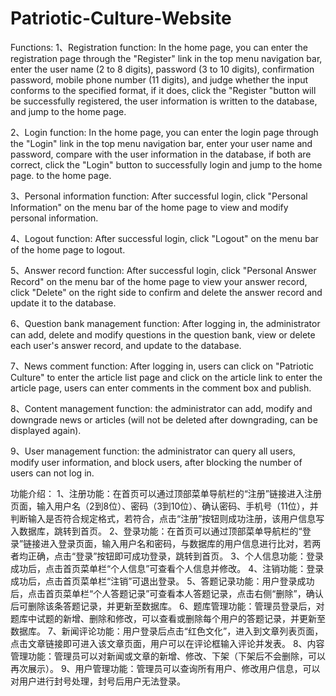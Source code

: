 # Patriotic-Culture-Website

Functions:
1、Registration function: In the home page, you can enter the registration page through the "Register" link in the top menu navigation bar, enter the user name (2 to 8 digits), password (3 to 10 digits), confirmation password, mobile phone number (11 digits), and judge whether the input conforms to the specified format, if it does, click the "Register "button will be successfully registered, the user information is written to the database, and jump to the home page.

2、Login function: In the home page, you can enter the login page through the "Login" link in the top menu navigation bar, enter your user name and password, compare with the user information in the database, if both are correct, click the "Login" button to successfully login and jump to the home page. to the home page.

3、Personal information function: After successful login, click "Personal Information" on the menu bar of the home page to view and modify personal information.

4、Logout function: After successful login, click "Logout" on the menu bar of the home page to logout.

5、Answer record function: After successful login, click "Personal Answer Record" on the menu bar of the home page to view your answer record, click "Delete" on the right side to confirm and delete the answer record and update it to the database.

6、Question bank management function: After logging in, the administrator can add, delete and modify questions in the question bank, view or delete each user's answer record, and update to the database.

7、News comment function: After logging in, users can click on "Patriotic Culture" to enter the article list page and click on the article link to enter the article page, users can enter comments in the comment box and publish.

8、Content management function: the administrator can add, modify and downgrade news or articles (will not be deleted after downgrading, can be displayed again).

9、User management function: the administrator can query all users, modify user information, and block users, after blocking the number of users can not log in.

功能介绍：
1、注册功能：在首页可以通过顶部菜单导航栏的“注册”链接进入注册页面，输入用户名（2到8位）、密码（3到10位）、确认密码、手机号（11位），并判断输入是否符合规定格式，若符合，点击“注册”按钮则成功注册，该用户信息写入数据库，跳转到首页。
2、登录功能：在首页可以通过顶部菜单导航栏的“登录”链接进入登录页面，输入用户名和密码，与数据库的用户信息进行比对，若两者均正确，点击“登录”按钮即可成功登录，跳转到首页。
3、个人信息功能：登录成功后，点击首页菜单栏“个人信息”可查看个人信息并修改。
4、注销功能：登录成功后，点击首页菜单栏“注销”可退出登录。
5、答题记录功能：用户登录成功后，点击首页菜单栏“个人答题记录”可查看本人答题记录，点击右侧“删除”，确认后可删除该条答题记录，并更新至数据库。
6、题库管理功能：管理员登录后，对题库中试题的新增、删除和修改，可以查看或删除每个用户的答题记录，并更新至数据库。
7、新闻评论功能：用户登录后点击“红色文化”，进入到文章列表页面，点击文章链接即可进入该文章页面，用户可以在评论框输入评论并发表。
8、内容管理功能：管理员可以对新闻或文章的新增、修改、下架（下架后不会删除，可以再次展示）。
9、用户管理功能：管理员可以查询所有用户、修改用户信息，可以对用户进行封号处理，封号后用户无法登录。

